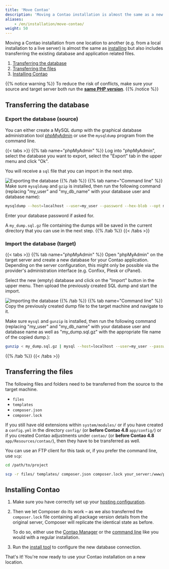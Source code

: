 ```yaml
---
title: 'Move Contao'
description: 'Moving a Contao installation is almost the same as a new installation.'
aliases:
    - /en/installation/move-contao/
weight: 50
---
```


Moving a Contao installation from one location to another (e.g. from a local installation to a live server) is almost
the same as [installing](/en/installation/install-contao) but also includes transferring the existing database and
application related files.

1. [Transferring the database](#transferring-the-database)
2. [Transferring the files](#transferring-the-files)
3. [Installing Contao](#installing-contao)

{{% notice warning %}}
To reduce the risk of conflicts, make sure your source and target server both run the **[same PHP version](/en/installation/system-requirements/#minimum-php-requirements)**.
{{% /notice %}}

## Transferring the database
### Export the database (source)
You can either create a MySQL dump with the graphical database administration tool [phpMyAdmin](https://www.phpmyadmin.net/)
or use the `mysqldump` program from the command line.

{{< tabs >}}
{{% tab name="phpMyAdmin" %}}
Log into "phpMyAdmin", select the database you want to export, select the "Export" tab in the upper menu and click "Ok".

You will receive a `sql` file that you can import in the next step.

![Exporting the database](/de/installation/images/de/datenbank-exportieren.png?classes=shadow)
{{% /tab %}}
{{% tab name="Command line" %}}
Make sure `mysqldump` and `gzip` is installed, then run the following command (replacing "my_user" and "my_db_name" with
your database user and database name):

```bash
mysqldump --host=localhost --user=my_user --password --hex-blob --opt my_db_name | gzip -c > my_dump.sql.gz
```

Enter your database password if asked for.

A `my_dump.sql.gz` file containing the dumps will be saved in the current directory that you can use in the next step.
{{% /tab %}}
{{< /tabs >}}


### Import the database (target)
{{< tabs >}}
{{% tab name="phpMyAdmin" %}}
Open "phpMyAdmin" on the target server and create a new database for your Contao application. Depending on the server
configuration, this might only be possible via the provider's administration interface (e.g. Confixx, Plesk or cPanel). 

Select the new (empty) database and click on the "Import" button in the upper menu. Then upload the previously created
SQL dump and start the import.

![Importing the database](/de/installation/images/de/datenbank-importieren.png?classes=shadow)
{{% /tab %}}
{{% tab name="Command line" %}}
Copy the previously created dump file to the target machine and navigate to it.

Make sure `mysql` and `gunzip` is installed, then run the following command (replacing "my_user" and "my_db_name" with
your database user and database name as well as "my_dump.sql.gz" with the appropriate file name of the copied dump.):

```bash
gunzip < my_dump.sql.gz | mysql --host=localhost --user=my_user --password my_db_name
```
{{% /tab %}}
{{< /tabs >}}

## Transferring the files
The following files and folders need to be transferred from the source to the target machine.

- `files`
- `templates`
- `composer.json`
- `composer.lock`

If you still have old extensions within `system/modules/` or if you have created a `config.yml` in the directory
`config/` (or **before Contao 4.8** `app/config/`) or if you created Contao adjustments under `contao/` (or **before 
Contao 4.8** `app/Resources/contao/`), then they have to be transferred as well.

You can use an FTP client for this task or, if you prefer the command line, use `scp`:
```bash
cd /path/to/project

scp -r files/ templates/ composer.json composer.lock your_server:/www/project/
```

## Installing Contao

1. Make sure you have correctly set up your [hosting configuration](/en//installation/install-contao/#hosting-configuration).
2. Then we let Composer do its work – as we also transferred the `composer.lock` file containing all package version
   details from the original server, Composer will replicate the identical state as before.
   
   To do so, either use the [Contao Manager](/en/installation/install-contao#installation-via-the-contao-manager) or the 
   [command line](/en//installation/install-contao#installation-via-the-command-line) like you would with a regular
   installation.
3. Run the [install tool](/en//installation/contao-installtool) to configure the new database connection. 

That's it! You're now ready to use your Contao installation on a new location.
